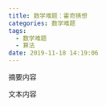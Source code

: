 ```yaml
---
title: 数学难题：霍奇猜想
categories: 数学难题
tags:
  - 数学难题
  - 算法
date: 2019-11-18 14:19:06
---
```


摘要内容

<!-- more -->

文本内容

